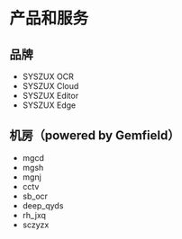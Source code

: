# 产品和服务
## 品牌
- SYSZUX OCR
- SYSZUX Cloud
- SYSZUX Editor
- SYSZUX Edge

## 机房（powered by Gemfield）
- mgcd
- mgsh
- mgnj
- cctv
- sb_ocr
- deep_qyds
- rh_jxq
- sczyzx